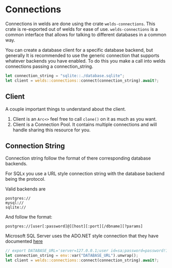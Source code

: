 # Connections

Connections in welds are done using the crate `welds-connections`. This crate is re-exported out of welds for ease of use.
`welds-connections` is a common interface that allows for talking to different databases in a common way.

You can create a database client for a specific database backend, but generally It is recommended to use the generic connection that supports whatever backends you have enabled.
To do this you make a call into welds connections passing a connection_string.

```rust
let connection_string = "sqlite::./database.sqlite";
let client = welds::connections::connect(connection_string).await?;
```


## Client

A couple important things to understand about the client.

1) Client is an `Arc<>` feel free to call `clone()` on it as much as you want.
2) Client is a Connection Pool. It contains multiple connections and will handle sharing this resource for you.



## Connection String
Connection string follow the format of there corresponding database backends.

For SQLx you use a URL style connection string with the database backend being the protocol.

Valid backends are
```
postgres://
mysql://
sqlite://
```

And follow the format:
```
postgres://[user[:password]@][host][:port][/dbname][?params]
```

Microsoft SQL Server uses the ADO.NET style connection that they have documented [here](https://learn.microsoft.com/en-us/sql/connect/ado-net/connection-string-syntax?view=sql-server-ver16)

```rust
// export DATABASE_URL='server=127.0.0.1;user id=sa;password=password!123;Database=AdventureWorksDW2022;TrustServerCertificate=true;'
let connection_string = env::var("DATABASE_URL").unwrap();
let client = welds::connections::connect(connection_string).await?;
```
